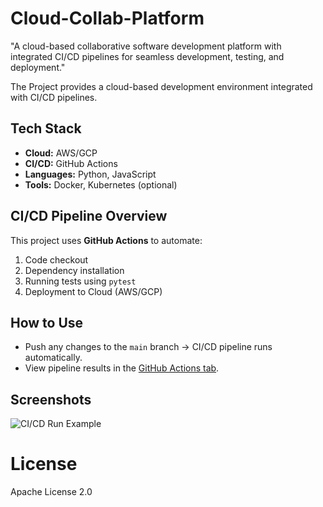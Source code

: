 # Cloud-Collab-Platform
 "A cloud-based collaborative software development platform with integrated CI/CD pipelines for seamless development, testing, and deployment."

The Project provides a cloud-based development environment integrated with CI/CD pipelines.

## Tech Stack
- **Cloud:** AWS/GCP
- **CI/CD:** GitHub Actions
- **Languages:** Python, JavaScript
- **Tools:** Docker, Kubernetes (optional)

## CI/CD Pipeline Overview
This project uses **GitHub Actions** to automate:
1. Code checkout 
2. Dependency installation 
3. Running tests using `pytest` 
4. Deployment to Cloud (AWS/GCP) 

## How to Use
- Push any changes to the `main` branch → CI/CD pipeline runs automatically.
- View pipeline results in the [GitHub Actions tab](https://github.com/KayBe05/cloud-collab-platform/actions).

## Screenshots
![CI/CD Run Example](URL-to-your-screenshot)

# License
Apache License 2.0
